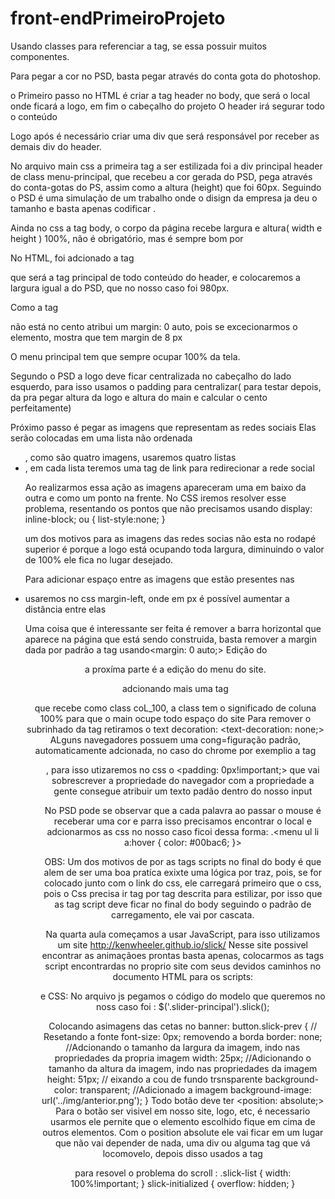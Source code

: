 # front-endPrimeiroProjeto
Usando classes para referenciar a tag, se essa possuir muitos componentes.

Para pegar a cor no PSD, basta pegar através do conta gota do photoshop.

o Primeiro passo no HTML é criar a tag header no body, que será o local onde ficará a logo, em fim o cabeçalho do projeto
O header irá segurar todo o conteúdo 

Logo após é necessário criar uma div que será responsável por receber as demais div do header.

No arquivo main css a primeira tag a ser estilizada foi a div principal header de class menu-principal, que recebeu a cor gerada do PSD, pega através do conta-gotas do PS, assim como a altura (height) que foi 60px. Seguindo o PSD é uma simulação de um trabalho onde o disign da empresa ja deu o tamanho e basta apenas codificar .

Ainda no css a tag body, o corpo da página recebe largura e altura( width e height )  100%, não é obrigatório, mas é sempre bom por

No HTML, foi adcionado a tag <main> que será a tag principal de todo conteúdo do header, e colocaremos a largura igual a do PSD,  que no nosso caso foi 980px.

Como a tag <main> não está no cento atribui um margin: 0 auto, pois se excecionarmos o elemento, mostra que tem margin de 8 px

O menu principal tem que sempre ocupar 100% da tela.

Segundo o PSD a logo deve ficar centralizada no cabeçalho do lado esquerdo, para isso usamos o padding para centralizar( para testar depois, da pra pegar altura da logo e altura do main e calcular o cento perfeitamente)

Próximo passo é pegar as imagens que representam as redes sociais
Elas serão colocadas em uma lista não ordenada <ul>, como são quatro imagens, usaremos quatro listas<li>, em cada lista teremos uma tag de link <a> para redirecionar a rede social

Ao realizarmos essa ação as imagens apareceram uma em  baixo da outra e como um ponto na frente.
No CSS iremos resolver esse problema, resentando os pontos que não precisamos usando display: inline-block; ou { list-style:none; }

um dos motivos para as imagens das redes socias não esta no rodapé superior é porque a logo está ocupando toda largura, diminuindo o valor de 100%  ele fica no lugar desejado.

Para adicionar espaço entre as imagens que estão presentes nas <li>  usaremos no css margin-left, onde em px é possível aumentar a distância entre elas

Uma coisa que é interessante ser feita é remover a barra horizontal que aparece na página que está sendo construida, basta remover a margin dada por padrão a tag <body> usando<margin: 0 auto;>
Edição do <header> a proxíma parte é a edição do menu do site.

adcionando mais uma tag <main> que recebe como class coL_100, a class tem o significado de coluna 100% para que o main ocupe todo espaço do site
Para remover o subrinhado da tag <a> retiramos o text decoration: <text-decoration: none;>
ALguns  navegadores possuem uma cong=figuração padrão, automaticamente adcionada, no caso do chrome por exemplio a tag<ul>, para isso utizaremos no css o <padding: 0px!important;> que vai sobrescrever a propriedade do navegador
com a propriedade <placeholder> a gente consegue atribuir um texto padão dentro do nosso input 

No PSD pode se observar que a cada palavra ao passar o mouse é receberar uma cor e parra isso precisamos encontrar o local e adcionarmos as css no nosso caso ficoi dessa forma: .<menu ul li a:hover {
  color: #00bac6;
}>

OBS: Um dos motivos de por as tags scripts no final do body é que alem de ser uma boa pratíca exixte uma lógica por traz, pois, se for colocado junto com o link do css, ele carregará primeiro que o css, pois o Css precisa ir tag por tag descrita para estilizar, por isso que as tag script deve ficar no final do body seguindo o padrão de carregamento, ele vai por cascata.

Na quarta aula começamos a usar JavaScript, para isso utilizamos um site http://kenwheeler.github.io/slick/
Nesse site possivel encontrar as animaçãoes prontas basta apenas, colocarmos as tags script encontrardas no proprio site com seus devidos caminhos no documento HTML para os scripts: <script type="text/javascript" src="https://code.jquery.com/jquery-1.11.0.min.js"></script>
  <script type="text/javascript" src="https://code.jquery.com/jquery-migrate-1.2.1.min.js"></script>
  <script type="text/javascript" src="https://cdn.jsdelivr.net/npm/slick-carousel@1.8.1/slick/slick.min.js"></script>
  e     CSS:   <link rel="stylesheet" type="text/css" href="https://cdn.jsdelivr.net/npm/slick-carousel@1.8.1/slick/slick.css"/>  No arquivo js pegamos o código do modelo que queremos no noss caso foi : $('.slider-principal').slick();

  Colocando asimagens das cetas no banner: button.slick-prev {
    // Resetando a fonte
  font-size: 0px;
  removendo a borda
  border: none;
  //Adcionando o tamanho da largura da imagem, indo nas propriedades da propria imagem
  width: 25px;
  //Adicionando o tamanho da altura da imagem, indo nas propriedades da imagem
  height: 51px;
  // eixando a cou de fundo trsnsparente
  background-color: transparent;
  //Adicionado a imagem 
  background-image: url('../img/anterior.png');
}
Todo botão deve ter <position: absolute;>
Para o botão ser visivel em nosso site, logo, etc, é necessario usarmos <z-index> ele pernite que o elemento escolhido fique em cima de outros elementos. 
Com o position absolute ele vai ficar em um lugar que não vai depender de nada, uma div ou alguma tag que vá locomovelo, depois disso usados a tag <top>

para resovel o problema do scroll : .slick-list {
  width: 100%!important;
}
slick-initialized {
  overflow: hidden;
}







